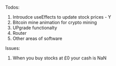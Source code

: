 Todos:

1. Introudce useEffects to update stock prices - Y
2. Bitcoin mine animation for crypto mining
3. UPgrade functionalty
4. Router
5. Other areas of software

Issues:

1. When you buy stocks at £0 your cash is NaN